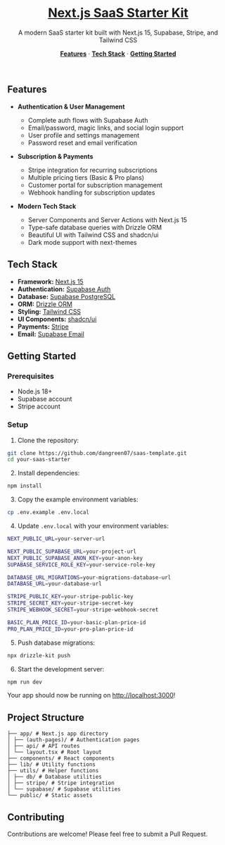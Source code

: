 <a href="https://github.com/dangreen07/saas-template">
  <h1 align="center">Next.js SaaS Starter Kit</h1>
</a>

<p align="center">
 A modern SaaS starter kit built with Next.js 15, Supabase, Stripe, and Tailwind CSS
</p>

<p align="center">
  <a href="#features"><strong>Features</strong></a> ·
  <a href="#tech-stack"><strong>Tech Stack</strong></a> ·
  <a href="#getting-started"><strong>Getting Started</strong></a>
</p>
<br/>

## Features

- **Authentication & User Management**
  - Complete auth flows with Supabase Auth
  - Email/password, magic links, and social login support
  - User profile and settings management
  - Password reset and email verification

- **Subscription & Payments**
  - Stripe integration for recurring subscriptions
  - Multiple pricing tiers (Basic & Pro plans)
  - Customer portal for subscription management
  - Webhook handling for subscription updates

- **Modern Tech Stack**
  - Server Components and Server Actions with Next.js 15
  - Type-safe database queries with Drizzle ORM
  - Beautiful UI with Tailwind CSS and shadcn/ui
  - Dark mode support with next-themes

## Tech Stack

- **Framework:** [Next.js 15](https://nextjs.org)
- **Authentication:** [Supabase Auth](https://supabase.com/auth)
- **Database:** [Supabase PostgreSQL](https://supabase.com/database)
- **ORM:** [Drizzle ORM](https://orm.drizzle.team)
- **Styling:** [Tailwind CSS](https://tailwindcss.com)
- **UI Components:** [shadcn/ui](https://ui.shadcn.com)
- **Payments:** [Stripe](https://stripe.com)
- **Email:** [Supabase Email](https://supabase.com/docs/guides/auth/auth-email)

## Getting Started

### Prerequisites

- Node.js 18+ 
- Supabase account
- Stripe account

### Setup

1. Clone the repository:
```bash
git clone https://github.com/dangreen07/saas-template.git
cd your-saas-starter
```

2. Install dependencies:
```bash
npm install
```

3. Copy the example environment variables:
```bash
cp .env.example .env.local
```

4. Update `.env.local` with your environment variables:
```bash
NEXT_PUBLIC_URL=your-server-url

NEXT_PUBLIC_SUPABASE_URL=your-project-url
NEXT_PUBLIC_SUPABASE_ANON_KEY=your-anon-key
SUPABASE_SERVICE_ROLE_KEY=your-service-role-key

DATABASE_URL_MIGRATIONS=your-migrations-database-url
DATABASE_URL=your-database-url

STRIPE_PUBLIC_KEY=your-stripe-public-key
STRIPE_SECRET_KEY=your-stripe-secret-key
STRIPE_WEBHOOK_SECRET=your-stripe-webhook-secret

BASIC_PLAN_PRICE_ID=your-basic-plan-price-id
PRO_PLAN_PRICE_ID=your-pro-plan-price-id
```

5. Push database migrations:
```bash
npx drizzle-kit push
```

6. Start the development server:
```bash
npm run dev
```

Your app should now be running on [http://localhost:3000](http://localhost:3000)!

## Project Structure
```.
├── app/ # Next.js app directory
│ ├── (auth-pages)/ # Authentication pages
│ ├── api/ # API routes
│ └── layout.tsx # Root layout
├── components/ # React components
├── lib/ # Utility functions
├── utils/ # Helper functions
│ ├── db/ # Database utilities
│ ├── stripe/ # Stripe integration
│ └── supabase/ # Supabase utilities
└── public/ # Static assets
```

## Contributing

Contributions are welcome! Please feel free to submit a Pull Request.